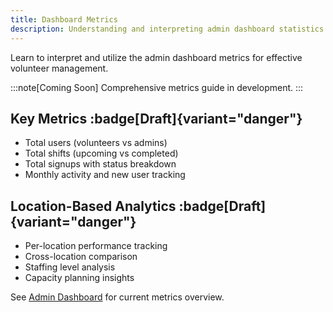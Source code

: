 ```yaml
---
title: Dashboard Metrics
description: Understanding and interpreting admin dashboard statistics and metrics
---
```


Learn to interpret and utilize the admin dashboard metrics for effective volunteer management.

:::note[Coming Soon]
Comprehensive metrics guide in development.
:::

## Key Metrics :badge[Draft]{variant="danger"}

- Total users (volunteers vs admins)
- Total shifts (upcoming vs completed)
- Total signups with status breakdown
- Monthly activity and new user tracking

## Location-Based Analytics :badge[Draft]{variant="danger"}

- Per-location performance tracking
- Cross-location comparison
- Staffing level analysis
- Capacity planning insights

See [Admin Dashboard](/overview/admin-dashboard/) for current metrics overview.
